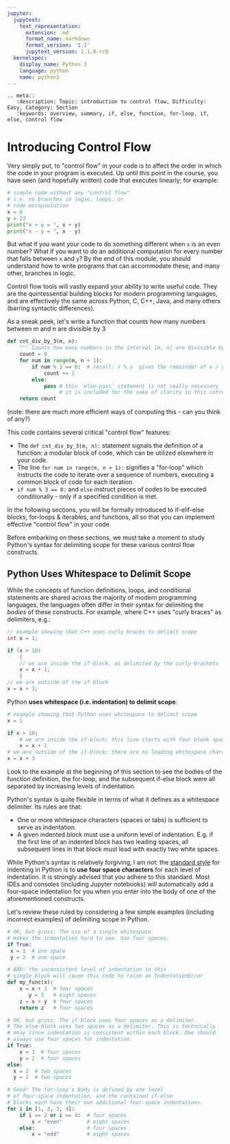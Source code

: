```yaml
---
jupyter:
  jupytext:
    text_representation:
      extension: .md
      format_name: markdown
      format_version: '1.1'
      jupytext_version: 1.1.0-rc0
  kernelspec:
    display_name: Python 3
    language: python
    name: python3
---
```


```raw_mimetype="text/restructuredtext"
.. meta::
   :description: Topic: introduction to control flow, Difficulty: Easy, Category: Section
   :keywords: overview, summary, if, else, function, for-loop, if, else, control flow
```

<!-- #region -->
# Introducing Control Flow
Very simply put, to "control flow" in your code is to affect the order in which the 
code in your program is executed. Up until this point in the course, you have seen (and hopefully written) code that 
executes linearly; for example:

```python
# simple code without any "control flow"
# i.e. no branches in logic, loops, or
# code encapsulation
x = 6
y = 23
print("x + y = ", x + y)
print("x - y = ", x - y)
```

But what if you want your code to do something different when `x` is an even number? What if you want to do an additional computation for every number that falls between `x` and `y`? By the end of this module, you should understand how to write programs that can accommodate these, and many other, branches in logic.

Control flow tools will vastly expand your ability to write useful code. They are the quintessential building blocks for modern programming languages, and are effectively the same across Python, C, C++, Java, and many others (barring syntactic differences).

As a sneak peek, let's write a function that counts how many numbers between m and n are divisible by 3

```python
def cnt_div_by_3(m, n):
    """ Counts how many numbers in the interval [m, n] are divisible by 3. """
    count = 0
    for num in range(m, n + 1):
        if num % 3 == 0:  # recall: x % y  gives the remainder of x / y 
            count += 1
        else:
            pass # this `else-pass` statement is not really necessary 
                 # it is included for the sake of clarity in this introduction 
    return count
```
(note: there are much more efficient ways of computing this - can you think of any?)

This code contains several critical "control flow" features:

- The `def cnt_div_by_3(m, n):` statement signals the definition of a function: a modular block of code, which can be utilized elsewhere in your code.
- The line `for num in range(m, n + 1):` signifies a "for-loop" which instructs the code to iterate over a sequence of numbers, executing a common block of code for each iteration.
- `if num % 3 == 0:` and `else` instruct pieces of codes to be executed conditionally - only if a specified condition is met.

In the following sections, you will be formally introduced to if-elif-else blocks, for-loops & iterables, and functions, all so that you can implement effective "control flow" in your code.

Before embarking on these sections, we must take a moment to study Python's syntax for delimiting scope for these various control flow constructs.

## Python Uses Whitespace to Delimit Scope

While the concepts of function definitions, loops, and conditional statements are shared across the majority of modern programming languages, the languages often differ in their syntax for delimiting the *bodies* of these constructs. For example, where C++ uses "curly braces" as delimiters, e.g.:

```cpp
// example showing that C++ uses curly braces to delimit scope
int x = 1;

if (x > 10)
    {
    // we are inside the if-block, as delimited by the curly-brackets
    x = x + 1;
    }
// we are outside of the if-block
x = x + 3;
```

Python **uses whitespace (i.e. indentation) to delimit scope**:

```python
# example showing that Python uses whitespace to delimit scope
x = 1

if x > 10:
    # we are inside the if-block; this line starts with four blank spaces
    x = x + 1
# we are outside of the if-block; there are no leading whitespace characters
x = x + 3
```

Look to the example at the beginning of this section to see the bodies of the function definition, the for-loop, and the subsequent if-else block were all separated by increasing levels of indentation.

Python's syntax is quite flexible in terms of what it defines as a whitespace delimiter. Its rules are that:

- One or more whitespace characters (spaces or tabs) is sufficient to serve as indentation.
- A given indented block must use a uniform level of indentation. E.g. if the first line of an indented block has two leading spaces, all subsequent lines in that block must lead with exactly two white spaces.

While Python's syntax is relatively forgiving, I am not: the [standard style](https://www.python.org/dev/peps/pep-0008/#indentation) for indenting in Python is to **use four space characters** for each level of indentation. It is strongly advised that you adhere to this standard. Most IDEs and consoles (including Jupyter notebooks) will automatically add a four-space indentation for you when you enter into the body of one of the aforementioned constructs.

Let's review these ruled by considering a few simple examples (including incorrect examples) of delimiting scope in Python.

```python
# OK, but gross: The use of a single whitespace 
# makes the indentation hard to see. Use four spaces.
if True:
 x = 1  # one space
 y = 2  # one space
```
<!-- #endregion -->

<!-- #region -->
```python
# BAD: the inconsistent level of indentation in this
# single block will cause this code to raise an IndentationError
def my_func(x):
    x = x + 1  # four spaces
       y = 3   # eight spaces
    z = x + y  # four spaces
    return z   # four spaces
```

```python
# OK, but gross: The if-block uses four spaces as a delimiter.
# The else-block uses two spaces as a delimiter. This is technically 
# okay since indentation is consistent within each block. One should 
# always use four spaces for indentation.
if True:
    x = 3  # four spaces
    y = 2  # four spaces
else:
  x = 2  # two spaces
  y = 1  # two spaces
```

```python
# Good! The for-loop's body is defined by one level
# of four-space indentation, and the contained if-else
# blocks each have their own additional four-space indentations.
for i in [1, 2, 3, 4]:
    if i == 2 or i == 4:  # four spaces
        x = "even"        # eight spaces
    else:                 # four spaces
        x = "odd"         # eight spaces
```
<!-- #endregion -->
